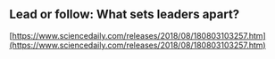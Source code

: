 ## Lead or follow: What sets leaders apart?
  
  [https://www.sciencedaily.com/releases/2018/08/180803103257.htm](https://www.sciencedaily.com/releases/2018/08/180803103257.htm)